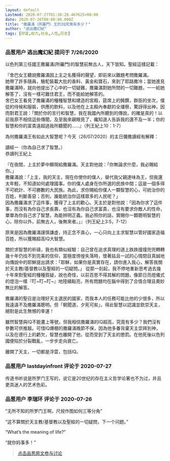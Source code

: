 ```yaml
---
layout: default
Lastmod: 2020-07-27T01:38:20.467625+00:00
date: 2020-07-26T00:00:00.000Z
title: "撒羅滿（所羅門）王的IQ究竟有多少？"
author: "逃出魔幻紀"
tags: [财富,权力,社会,人性,历史]
---
```



### 品葱用户 **逃出魔幻紀** 提问于 7/26/2020
    
以色列第三任國王撒羅滿(所羅門)的智慧前無古人，天下皆知。聖經這樣記載：  
  
『舍巴女王聽說撒羅滿因上主之名獲得的聲望，即前來以難題考問撒羅滿。  
她帶了許多隨員，駱駝裝載大批的香料、黃金和寶石，來到了耶路撒冷；當她進見撒羅滿時，就向他提出了心中的一切疑難，撒羅滿對她所問的一切難題，一一給她解答了，沒有一樣可難住君王，而不能給她解答的。  
舍巴女王看見了撒羅滿的種種智慧和建造的宮殿，筵席上的餚饌，群臣的坐次，僕從的侍候和服裝，供應的飲料，以及他在上主殿內奉獻的全燔祭，驚訝得出神，因而對君王說：「關於你的言行和智慧，我在我國內所聽到的傳說，的確是真的！以前我原不相信這些傳聞，及至我來親眼見了，纔知道人告訴我的還不及一半；你的智慧和你的富貴遠超過我所聽聞的......』（列王紀上10：1-7）  
  
為何撒羅滿王有如此大智慧呢？今天（26/07/2020）的主日彌撒讀經有解釋：  
  
  
讀經一（你為自己求了智慧。）  
恭讀列王紀上　  
  
『在夜間，上主於夢中顯現給撒羅滿。天主對他說：「你無論求什麼，我必賜給你。」  
撒羅滿說：「上主，我的天主，現在你使你的僕人，替代我父親達味為王，但我還太年輕，不知道如何處理國事。你的僕人處身在你所選的民族中間；這是一個多得不可統計、不可勝數的大民族。為此，求你賜給你僕人一顆智慧的心，可統治你的百姓，判斷善惡；否則，誰能統治你這樣眾多的人民呢？」  
因為撒羅滿求了這件事，獲得了上主的歡心。天主於是對他說：「因為你求了這件事，而沒有為你自己求長壽，也沒有為你自己求富貴，也沒有要求你敵人的性命，單單為你自己求了智慧，為能辨明正義。我必照你的話，賞賜你一顆聰明智慧的心，除你以外，前無古人，後無來者。」』（列王紀上3:5，7-12）  
  
原來是因為撒羅滿謹慎謙虛，持正念不貪心，一心只向上主求智慧以管好國家造福百姓，所以獲賜超高IQ大智慧。  
  
關於求智慧的祈禱，我也有類似經驗：自己曾在追求真理的道上跌跌撞撞兜兜轉轉幾十年仍找不到完美的信仰，當極度徬徨失落時，懷著姑且一試的心情閉目真誠地向傳說中的耶穌提出請求：「耶穌，如果你是真實存在，請你進入我心，解答我關於天主教/基督教以及聖經的一切疑問。」 從那一刻起，我不停地重新思考過去幾十年來對聖經的種種質疑，說也奇怪，以前百思不得其解的問題，像節日亮燈儀式的燈泡一樣『叮~叮~叮~』地陸續點亮，所有問題均在腦中得到了合情合理且奧妙無比的解答。  
  
撒羅滿的聖召是治理好天主選民的國家，而我本人的任務可能比他的少很多，所以我遠遠不及撒羅滿聰明。但「朝聞道，夕死可矣」，得此智慧以認識並欽崇天主，絕對是此生無憾的幸運！  
  
雖然智慧與IQ不能畫上等號，但我相信撒羅滿的IQ超高，究竟有多少？我們沒有參數可供推敲。可惜IQ爆棚的撒羅滿晚節不保，因為他多番背棄天主崇拜別神，以及在德行上的虧欠，智慧也離開了他，從而受到了天主的懲罰。在他死後以色列國便陷於分裂戰亂，一步步走向衰亡。  
  
離開了天主，一切都是浮雲，包括IQ。
    
                

### 品葱用户 **lastdayinfront** 评论于 2020-07-27
        
传道书听说是所罗门王写的，说它是20世纪的存在主义哲学论著也不为过，并且更具迷人的艺术色彩。
        
                

### 品葱用户 **李瑞环** 评论于 2020-07-26
        
”无所不知的所罗门王啊，尺规作图如何三等分角”  
  
”这不算關於天主教/基督教以及聖經的一切疑問，下一个问题。”  
  
“What’s the meaning of life?”  
  
“就你妈事多！”
        
                





> [点击品葱原文参与讨论](https://pincong.rocks/question/29006)

